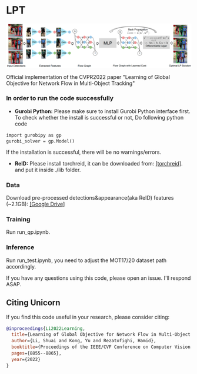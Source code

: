 # LPT

![LPT](figures/main_idea.png)

Official implementation of the CVPR2022 paper "Learning of Global Objective for Network Flow in Multi-Object Tracking"

### In order to run the code successfully
- **Gurobi Python:**
Please make sure to install Gurobi Python interface first. 
To check whether the install is successful or not, Do following python code

```shell script
import gurobipy as gp
gurobi_solver = gp.Model()
```

If the installation is successful, there will be no warnings/errors.

- **ReID:**
Please install torchreid, it can be downloaded from: [\[torchreid\]](https://github.com/KaiyangZhou/deep-person-reid). and put it inside ./lib folder.

### Data
Download pre-processed detections&appearance(aka ReID) features (~2.1GB): [\[Google Drive\]](https://drive.google.com/drive/folders/1GdpxkEevzdDC04k5AATgrxhrwp3MIS-A?usp=sharing)

### Training
Run run_qp.ipynb.

### Inference
Run run_test.ipynb, you need to adjust the MOT17/20 dataset path accordingly.

If you have any questions using this code, please open an issue. I'll respond ASAP.

## Citing Unicorn
If you find this code useful in your research, please consider citing:
```bibtex
@inproceedings{Li2022Learning,
  title={Learning of Global Objective for Network Flow in Multi-Object Tracking},
  author={Li, Shuai and Kong, Yu and Rezatofighi, Hamid},
  booktitle={Proceedings of the IEEE/CVF Conference on Computer Vision and Pattern Recognition},
  pages={8855--8865},
  year={2022}
}
